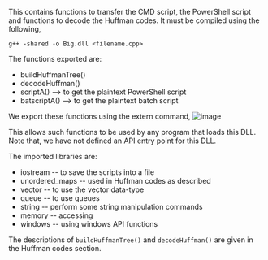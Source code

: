 This contains functions to transfer the CMD script, the PowerShell script and functions to decode the Huffman codes. It must be compiled using the following,

    g++ -shared -o Big.dll <filename.cpp>

The functions exported are:

- buildHuffmanTree()
- decodeHuffman()
- scriptA() --> to get the plaintext PowerShell script
- batscriptA() --> to get the plaintext batch script

We export these functions using the extern command, 
![image](https://github.com/pUrGe12/Beep-AttackVector/assets/153343775/efc6f57a-3882-4ca5-b9aa-369007e2c3b5)

This allows such functions to be used by any program that loads this DLL. Note that, we have not defined an API entry point for this DLL. 

The imported libraries are:
-	iostream					    -- 		to save the scripts into a file
-	unordered_maps				-- 		used in Huffman codes as described
-	vector					      -- 		to use the vector data-type
-	queue					        -- 		to use queues
-	string					      -- 		perform some string manipulation commands
-	memory					      -- 		accessing 
-	windows				        -- 		using windows API functions

The descriptions of `buildHuffmanTree()` and `decodeHuffman()` are given in the Huffman codes section.
